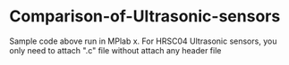# Comparison-of-Ultrasonic-sensors
Sample code above run in MPlab x. For HRSC04 Ultrasonic sensors, you only need to  attach ".c" file without attach any header file
